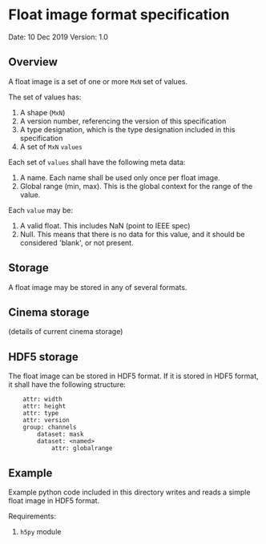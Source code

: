 # Float image format specification

Date: 10 Dec 2019
Version: 1.0

## Overview

A float image is a set of one or more `MxN` set of values. 

The set of values has:

1. A shape (`MxN`)
2. A version number, referencing the version of this specification
3. A type designation, which is the type designation included in this specification
4. A set of `MxN` `values`

Each set of `values` shall have the following meta data:

1. A name. Each name shall be used only once per float image.
1. Global range (min, max). This is the global context for the range of the value.

Each `value` may be:

1. A valid float. This includes NaN (point to IEEE spec)
2. Null. This means that there is no data for this value, and it should be considered 'blank', or not present. 

## Storage

A float image may be stored in any of several formats.

## Cinema storage

(details of current cinema storage)

## HDF5 storage

The float image can be stored in HDF5 format. If it is stored in HDF5 format, it shall have the following structure:

```
    attr: width
    attr: height
    attr: type
    attr: version
    group: channels
        dataset: mask
        dataset: <named>
            attr: globalrange
```

## Example

Example python code included in this directory writes and reads a simple float image in HDF5 format.

Requirements:

1. `h5py` module
